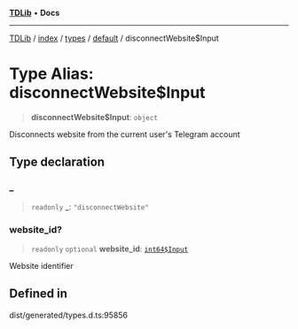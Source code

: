 [**TDLib**](../../../../../../README.md) • **Docs**

***

[TDLib](../../../../../../modules.md) / [index](../../../../../README.md) / [types](../../../README.md) / [default](../README.md) / disconnectWebsite$Input

# Type Alias: disconnectWebsite$Input

> **disconnectWebsite$Input**: `object`

Disconnects website from the current user's Telegram account

## Type declaration

### \_

> `readonly` **\_**: `"disconnectWebsite"`

### website\_id?

> `readonly` `optional` **website\_id**: [`int64$Input`](int64$Input-1.md)

Website identifier

## Defined in

dist/generated/types.d.ts:95856
